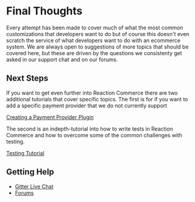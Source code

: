# Final Thoughts

Every attempt has been made to cover much of what the most common customizations that developers want to do but of course
this doesn't even scratch the service of what developers want to do with an ecommerce system. We are always open to suggestions
of more topics that should be covered here, but these are driven by the questions we consistenty get asked in our support
chat and on our forums.

## Next Steps

If you want to get even further into Reaction Commerce there are two additional tutorials that cover specific topics. The
first is for if you want to add a specific payment provider that we do not currently support

[Creating a Payment Provider Plugin](/developer/tutorial/creating-a-payment-provider-plugin.md)

The second is an indepth-tutorial into how to write tests in Reaction Commerce and how to overcome some of the common
challenges with testing.

[Testing Tutorial](/developer/tutorial/testing-tutorial.md)

## Getting Help

-   [Gitter Live Chat](https://gitter.im/reactioncommerce/reaction?utm_source=badge&utm_medium=badge&utm_campaign=pr-badge&utm_content=badge)
-   [Forums](<>)
